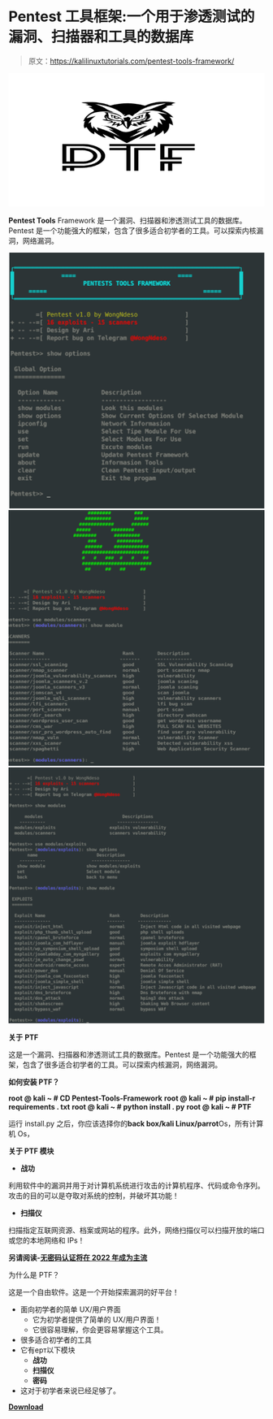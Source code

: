 # Pentest 工具框架:一个用于渗透测试的漏洞、扫描器和工具的数据库

> 原文：<https://kalilinuxtutorials.com/pentest-tools-framework/>

[![Pentest Tools Framework : A Database Of Exploits, Scanners & Tools For Penetration Testing](img/bc3a00bbd5ba5493465d8634a4173386.png "Pentest Tools Framework : A Database Of Exploits, Scanners & Tools For Penetration Testing")](https://1.bp.blogspot.com/-sRGQXmnL8cw/Xm5EmoGBfdI/AAAAAAAAFcs/r-ARlLgt190fugsyYed23taSmQ1BNASowCLcBGAsYHQ/s1600/Pentest%2BTools-1.png)

**Pentest Tools** Framework 是一个漏洞、扫描器和渗透测试工具的数据库。Pentest 是一个功能强大的框架，包含了很多适合初学者的工具。可以探索内核漏洞，网络漏洞。

![](img/31c90685358e1ce13600c6e54b1402c0.png)![](img/35e11fea75c9c2e7a30101ecf57ce22c.png)![](img/a878b908fcffaea9521eb823241af382.png)

**关于** **PTF**

这是一个漏洞、扫描器和渗透测试工具的数据库。Pentest 是一个功能强大的框架，包含了很多适合初学者的工具。可以探索内核漏洞，网络漏洞。

**如何安装 PTF？**

**root @ kali ~ # CD Pentest-Tools-Framework**
**root @ kali ~ # pip install-r requirements . txt**
**root @ kali ~ # python install . py**
**root @ kali ~ # PTF**

运行 install.py 之后，你应该选择你的**back box/kali Linux/parrot**Os，所有计算机 Os，

**关于 PTF 模块**

*   **战功**

利用软件中的漏洞并用于对计算机系统进行攻击的计算机程序、代码或命令序列。攻击的目的可以是夺取对系统的控制，并破坏其功能！

*   **扫描仪**

扫描指定互联网资源、档案或网站的程序。此外，网络扫描仪可以扫描开放的端口或您的本地网络和 IPs！

**另请阅读-[无密码认证将在 2022 年成为主流](https://kalilinuxtutorials.com/passwordless-authentication/)**

为什么是 PTF？

这是一个自由软件。这是一个开始探索漏洞的好平台！

*   面向初学者的简单 UX/用户界面
    *   它为初学者提供了简单的 UX/用户界面！
    *   它很容易理解，你会更容易掌握这个工具。
*   很多适合初学者的工具
*   它有ерт以下模块
    *   **战功**
    *   **扫描仪**
    *   **密码**
*   这对于初学者来说已经足够了。

[**Download**](https://github.com/pikpikcu/Pentest-Tools-Framework)